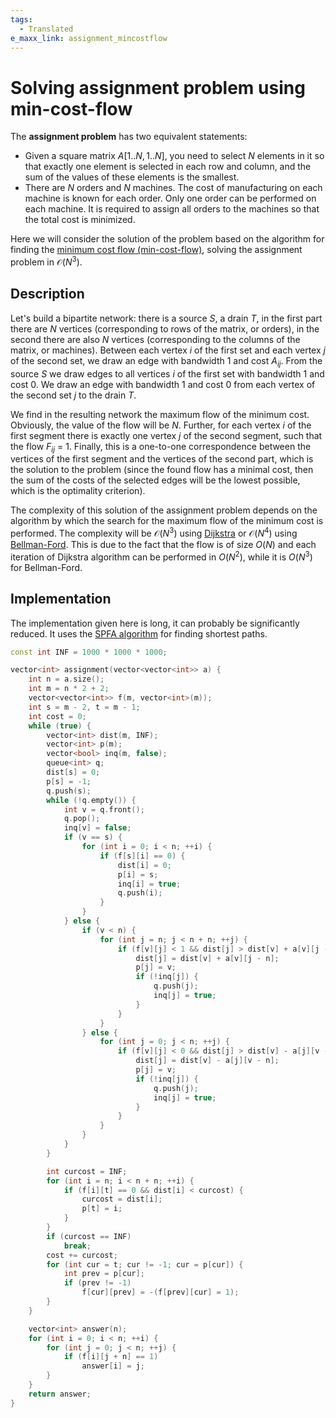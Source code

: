 ```yaml
---
tags:
  - Translated
e_maxx_link: assignment_mincostflow
---
```


# Solving assignment problem using min-cost-flow

The **assignment problem** has two equivalent statements:

   - Given a square matrix $A[1..N, 1..N]$, you need to select $N$ elements in it so that exactly one element is selected in each row and column, and the sum of the values of these elements is the smallest.
   - There are $N$ orders and $N$ machines. The cost of manufacturing on each machine is known for each order.  Only one order can be performed on each machine. It is required to assign all orders to the machines so that the total cost is minimized.

Here we will consider the solution of the problem based on the algorithm for finding the [minimum cost flow (min-cost-flow)](min_cost_flow.md), solving the assignment problem in $\mathcal{O}(N^3)$.

## Description

Let's build a bipartite network: there is a source $S$, a drain $T$, in the first part there are $N$ vertices (corresponding to rows of the matrix, or orders), in the second there are also $N$ vertices (corresponding to the columns of the matrix, or machines). Between each vertex $i$ of the first set and each vertex $j$ of the second set, we draw an edge with bandwidth 1 and cost $A_{ij}$. From the source $S$ we draw edges to all vertices $i$ of the first set with bandwidth 1 and cost 0. We draw an edge with bandwidth 1 and cost 0 from each vertex of the second set $j$ to the drain $T$.

We find in the resulting network the maximum flow of the minimum cost. Obviously, the value of the flow will be $N$. Further, for each vertex $i$ of the first segment there is exactly one vertex $j$ of the second segment, such that the flow $F_{ij}$ = 1. Finally, this is a one-to-one correspondence between the vertices of the first segment and the vertices of the second part, which is the solution to the problem (since the found flow has a minimal cost, then the sum of the costs of the selected edges will be the lowest possible, which is the optimality criterion).

The complexity of this solution of the assignment problem depends on the algorithm by which the search for the maximum flow of the minimum cost is performed. The complexity will be $\mathcal{O}(N^3)$ using [Dijkstra](dijkstra.md) or $\mathcal{O}(N^4)$ using [Bellman-Ford](bellman_ford.md). This is due to the fact that the flow is of size $O(N)$ and each iteration of Dijkstra algorithm can be performed in $O(N^2)$, while it is $O(N^3)$ for Bellman-Ford.

## Implementation

The implementation given here is long, it can probably be significantly reduced.
It uses the [SPFA algorithm](bellman_ford.md) for finding shortest paths.

```cpp
const int INF = 1000 * 1000 * 1000;

vector<int> assignment(vector<vector<int>> a) {
    int n = a.size();
    int m = n * 2 + 2;
    vector<vector<int>> f(m, vector<int>(m));
    int s = m - 2, t = m - 1;
    int cost = 0;
    while (true) {
        vector<int> dist(m, INF);
        vector<int> p(m);
        vector<bool> inq(m, false);
        queue<int> q;
        dist[s] = 0;
        p[s] = -1;
        q.push(s);
        while (!q.empty()) {
            int v = q.front();
            q.pop();
            inq[v] = false;
            if (v == s) {
                for (int i = 0; i < n; ++i) {
                    if (f[s][i] == 0) {
                        dist[i] = 0;
                        p[i] = s;
                        inq[i] = true;
                        q.push(i);
                    }
                }
            } else {
                if (v < n) {
                    for (int j = n; j < n + n; ++j) {
                        if (f[v][j] < 1 && dist[j] > dist[v] + a[v][j - n]) {
                            dist[j] = dist[v] + a[v][j - n];
                            p[j] = v;
                            if (!inq[j]) {
                                q.push(j);
                                inq[j] = true;
                            }
                        }
                    }
                } else {
                    for (int j = 0; j < n; ++j) {
                        if (f[v][j] < 0 && dist[j] > dist[v] - a[j][v - n]) {
                            dist[j] = dist[v] - a[j][v - n];
                            p[j] = v;
                            if (!inq[j]) {
                                q.push(j);
                                inq[j] = true;
                            }
                        }
                    }
                }
            }
        }

        int curcost = INF;
        for (int i = n; i < n + n; ++i) {
            if (f[i][t] == 0 && dist[i] < curcost) {
                curcost = dist[i];
                p[t] = i;
            }
        }
        if (curcost == INF)
            break;
        cost += curcost;
        for (int cur = t; cur != -1; cur = p[cur]) {
            int prev = p[cur];
            if (prev != -1)
                f[cur][prev] = -(f[prev][cur] = 1);
        }
    }

    vector<int> answer(n);
    for (int i = 0; i < n; ++i) {
        for (int j = 0; j < n; ++j) {
            if (f[i][j + n] == 1)
                answer[i] = j;
        }
    }
    return answer;
}
```
